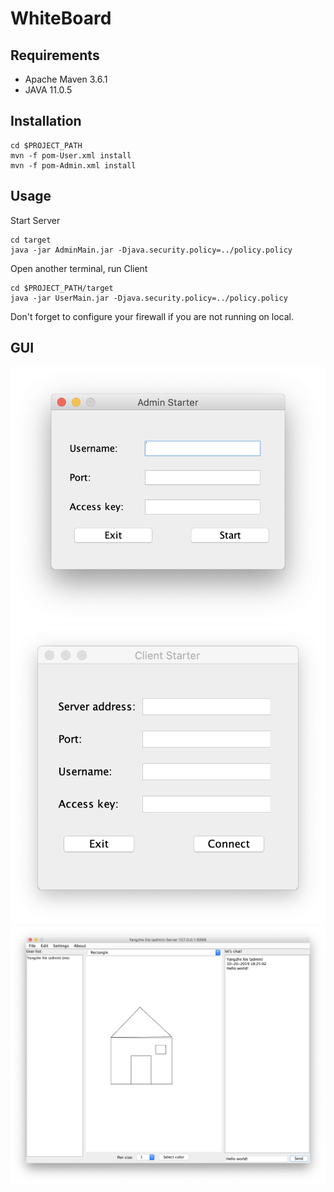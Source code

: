 # WhiteBoard

## Requirements
+ Apache Maven 3.6.1
+ JAVA 11.0.5

## Installation
```shell script
cd $PROJECT_PATH
mvn -f pom-User.xml install
mvn -f pom-Admin.xml install
```
## Usage
Start Server
```shell script
cd target
java -jar AdminMain.jar -Djava.security.policy=../policy.policy
```

Open another terminal, run Client
```shell script
cd $PROJECT_PATH/target
java -jar UserMain.jar -Djava.security.policy=../policy.policy
```
Don't forget to configure your firewall if you are not running on local.
## GUI
[![admin][admin-link]][admin-link]   <br>
[![user][user-link]][user-link] <br>
[![whiteboard][whiteboard-link]][whiteboard-link] <br>


[admin-link]:https://raw.githubusercontent.com/HappyDS/whiteboard/master/gui/admin.png
[user-link]:https://raw.githubusercontent.com/HappyDS/whiteboard/master/gui/user.png
[whiteboard-link]:https://raw.githubusercontent.com/HappyDS/whiteboard/master/gui/whiteboard.png
